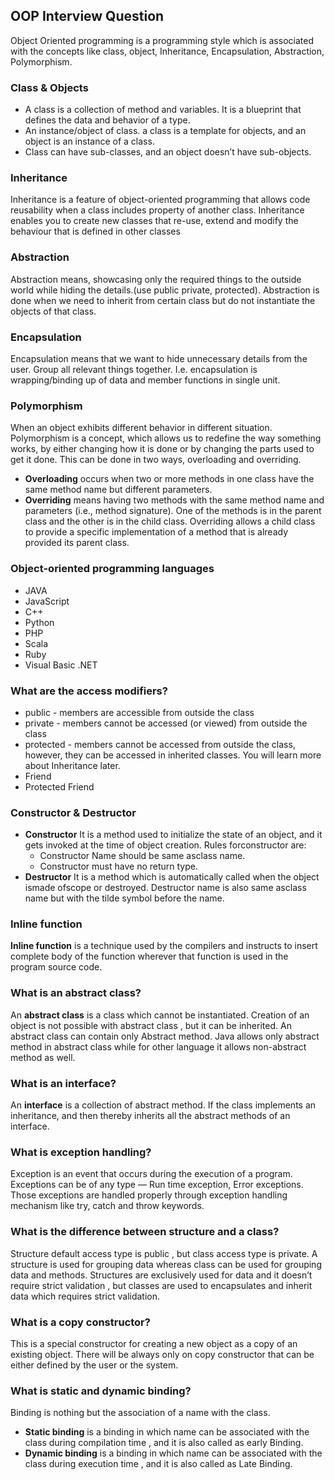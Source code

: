 ## OOP Interview Question
Object Oriented programming is a programming style which is associated with the concepts like class, object, Inheritance, Encapsulation, Abstraction, Polymorphism.

### Class & Objects
* A class is a collection of method and variables. It is a blueprint that defines the data and behavior of a type.
* An instance/object of class. a class is a template for objects, and an object is an instance of a class.
* Class can have sub-classes, and an object doesn’t have sub-objects.

### Inheritance
Inheritance is a feature of object-oriented programming that allows code reusability when a class includes property of another class. Inheritance enables you to create new classes that re-use, extend and modify the behaviour that is defined in other classes

### Abstraction
Abstraction means, showcasing only the required things to the outside world while hiding the details.(use public private, protected). Abstraction is done when we need to inherit from certain class but do not instantiate the objects of that class.

### Encapsulation
Encapsulation means that we want to hide unnecessary details from the user. Group all relevant things together. I.e. encapsulation is wrapping/binding up of data and member functions in single unit.

### Polymorphism
When an object exhibits different behavior in different situation. Polymorphism is a concept, which allows us to redefine the way something works, by either changing how it is done or by changing the parts used to get it done. This can be done in two ways, overloading and overriding.

- **Overloading** occurs when two or more methods in one class have the same method name but different parameters.
- **Overriding** means having two methods with the same method name and parameters (i.e., method signature). One of the methods is in the parent class and the other is in the child class. Overriding allows a child class to provide a specific implementation of a method that is already provided its parent class.

### Object-oriented programming languages
* JAVA
* JavaScript
* C++
* Python
* PHP
* Scala
* Ruby
* Visual Basic .NET

### What are the access modifiers?
* public - members are accessible from outside the class
* private - members cannot be accessed (or viewed) from outside the class
* protected - members cannot be accessed from outside the class, however, they can be accessed in inherited classes. You will learn more about Inheritance later.
* Friend
* Protected Friend

### Constructor & Destructor
- **Constructor**
It is a method used to initialize the state of an object, and it gets invoked at the time of object creation. Rules forconstructor are:
    * Constructor Name should be same asclass name.
    * Constructor must have no return type.
- **Destructor** 
It is a method which is automatically called when the object ismade ofscope or destroyed. Destructor name is also same asclass name but with the tilde symbol before the name.

### Inline function
**Inline function** is a technique used by the compilers and instructs to insert complete body of the function wherever that function is used in the program source code.

### What is an abstract class?
An **abstract class** is a class which cannot be instantiated. Creation of an object is not possible with abstract class , but it can be inherited. An abstract class can contain only Abstract method. Java allows only abstract method in abstract class while for other language it allows non-abstract method as well.

### What is an interface?
An **interface** is a collection of abstract method. If the class implements an inheritance, and then thereby inherits all the abstract methods of an interface.

### What is exception handling?
Exception is an event that occurs during the execution of a program. Exceptions can be of any type — Run time exception, Error exceptions. Those exceptions are handled properly through exception handling mechanism like try, catch and throw keywords.

### What is the difference between structure and a class?
Structure default access type is public , but class access type is private. A structure is used for grouping data whereas class can be used for grouping data and methods. Structures are exclusively used for data and it doesn’t require strict validation , but classes are used to encapsulates and inherit data which requires strict validation.

### What is a copy constructor?
This is a special constructor for creating a new object as a copy of an existing object. There will be always only on copy constructor that can be either defined by the user or the system.

### What is static and dynamic binding?
Binding is nothing but the association of a name with the class. 
* **Static binding** is a binding in which name can be associated with the class during compilation time , and it is also called as early Binding.
* **Dynamic binding** is a binding in which name can be associated with the class during execution time , and it is also called as Late Binding.
